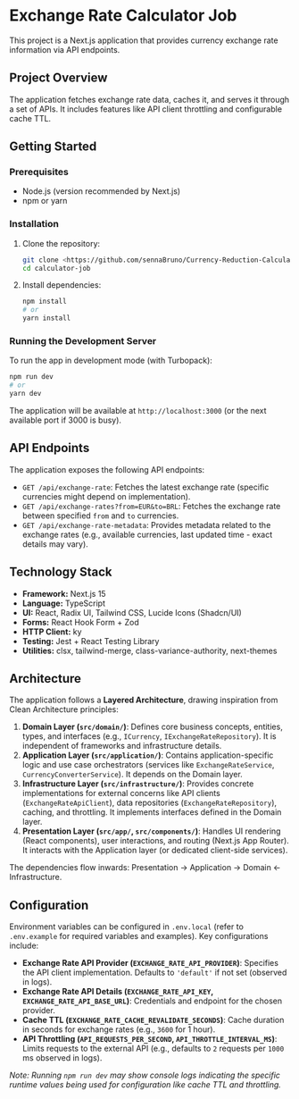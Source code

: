 # Exchange Rate Calculator Job

This project is a Next.js application that provides currency exchange rate information via API endpoints.

## Project Overview

The application fetches exchange rate data, caches it, and serves it through a set of APIs. It includes features like API client throttling and configurable cache TTL.

## Getting Started

### Prerequisites

- Node.js (version recommended by Next.js)
- npm or yarn

### Installation

1.  Clone the repository:
    ```bash
    git clone <https://github.com/sennaBruno/Currency-Reduction-Calculator>
    cd calculator-job
    ```
2.  Install dependencies:
    ```bash
    npm install
    # or
    yarn install
    ```

### Running the Development Server

To run the app in development mode (with Turbopack):

```bash
npm run dev
# or
yarn dev
```

The application will be available at `http://localhost:3000` (or the next available port if 3000 is busy).

## API Endpoints

The application exposes the following API endpoints:

-   `GET /api/exchange-rate`: Fetches the latest exchange rate (specific currencies might depend on implementation).
-   `GET /api/exchange-rates?from=EUR&to=BRL`: Fetches the exchange rate between specified `from` and `to` currencies.
-   `GET /api/exchange-rate-metadata`: Provides metadata related to the exchange rates (e.g., available currencies, last updated time - exact details may vary).

## Technology Stack

-   **Framework:** Next.js 15
-   **Language:** TypeScript
-   **UI:** React, Radix UI, Tailwind CSS, Lucide Icons (Shadcn/UI)
-   **Forms:** React Hook Form + Zod
-   **HTTP Client:** ky
-   **Testing:** Jest + React Testing Library
-   **Utilities:** clsx, tailwind-merge, class-variance-authority, next-themes

## Architecture

The application follows a **Layered Architecture**, drawing inspiration from Clean Architecture principles:

1.  **Domain Layer (`src/domain/`)**: Defines core business concepts, entities, types, and interfaces (e.g., `ICurrency`, `IExchangeRateRepository`). It is independent of frameworks and infrastructure details.
2.  **Application Layer (`src/application/`)**: Contains application-specific logic and use case orchestrators (services like `ExchangeRateService`, `CurrencyConverterService`). It depends on the Domain layer.
3.  **Infrastructure Layer (`src/infrastructure/`)**: Provides concrete implementations for external concerns like API clients (`ExchangeRateApiClient`), data repositories (`ExchangeRateRepository`), caching, and throttling. It implements interfaces defined in the Domain layer.
4.  **Presentation Layer (`src/app/`, `src/components/`)**: Handles UI rendering (React components), user interactions, and routing (Next.js App Router). It interacts with the Application layer (or dedicated client-side services).

The dependencies flow inwards: Presentation -> Application -> Domain <- Infrastructure.

## Configuration

Environment variables can be configured in `.env.local` (refer to `.env.example` for required variables and examples). Key configurations include:

-   **Exchange Rate API Provider (`EXCHANGE_RATE_API_PROVIDER`)**: Specifies the API client implementation. Defaults to `'default'` if not set (observed in logs).
-   **Exchange Rate API Details (`EXCHANGE_RATE_API_KEY`, `EXCHANGE_RATE_API_BASE_URL`)**: Credentials and endpoint for the chosen provider.
-   **Cache TTL (`EXCHANGE_RATE_CACHE_REVALIDATE_SECONDS`)**: Cache duration in seconds for exchange rates (e.g., `3600` for 1 hour).
-   **API Throttling (`API_REQUESTS_PER_SECOND`, `API_THROTTLE_INTERVAL_MS`)**: Limits requests to the external API (e.g., defaults to `2` requests per `1000` ms observed in logs).

*Note: Running `npm run dev` may show console logs indicating the specific runtime values being used for configuration like cache TTL and throttling.*